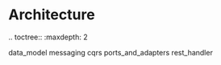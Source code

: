 # Architecture
    
.. toctree::
   :maxdepth: 2
   
   data_model
   messaging
   cqrs
   ports_and_adapters
   rest_handler